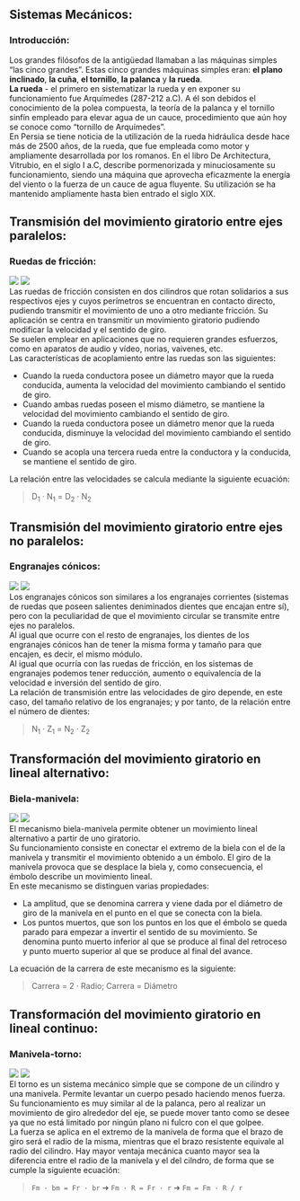 ## Sistemas Mecánicos:
### Introducción:  
Los grandes filósofos de la antigüedad llamaban a las máquinas simples “las cinco grandes”.
Estas cinco grandes máquinas simples eran: **el plano inclinado**, **la cuña**, **el tornillo**, **la palanca** y **la rueda**.  
**La rueda** - el primero en sistematizar la rueda y en exponer su funcionamiento fue Arquímedes (287-212 a.C). A él son debidos el conocimiento de la polea compuesta, la teoría de la palanca y el tornillo sinfín empleado para elevar agua de un cauce, procedimiento que aún hoy se conoce como “tornillo de Arquímedes”.  
En Persia se tiene noticia de la utilización de la rueda hidráulica desde hace más de 2500 años, de la rueda, que fue empleada como motor y ampliamente desarrollada por los romanos. En el libro De Architectura, Vitrubio, en el siglo I a.C, describe pormenorizada y minuciosamente su funcionamiento, siendo una máquina que aprovecha eficazmente la energía del viento o la fuerza de un cauce de agua fluyente. Su utilización se ha mantenido ampliamente hasta bien entrado el siglo XIX.

## Transmisión del movimiento giratorio entre ejes paralelos:  
### Ruedas de fricción:  
![](http://img.prntscr.com/img?url=http://i.imgur.com/kMZZUoE.png) ![](http://raultecnologia.files.wordpress.com/2009/03/friccion.gif?w=450)  
Las ruedas de fricción consisten en dos cilindros que rotan solidarios a sus respectivos ejes y cuyos perímetros se encuentran en contacto directo, pudiendo transmitir el movimiento de uno a otro mediante fricción. Su aplicación se centra en transmitir un movimiento giratorio pudiendo modificar la velocidad y el sentido de giro.  
Se suelen emplear en aplicaciones que no requieren grandes esfuerzos, como en aparatos de audio y vídeo, norias, vaivenes, etc.  
Las características de acoplamiento entre las ruedas son las siguientes:  
 * Cuando la rueda conductora posee un diámetro mayor que la rueda conducida, aumenta la velocidad del movimiento cambiando el sentido de giro.  
 *	Cuando ambas ruedas poseen el mismo diámetro, se mantiene la velocidad del movimiento cambiando el sentido de giro.  
 *	Cuando la rueda conductora posee un diámetro menor que la rueda conducida, disminuye la velocidad del movimiento cambiando el sentido de giro.  
 *	Cuando se acopla una tercera rueda entre la conductora y la conducida, se mantiene el sentido de giro.  

La relación entre las velocidades se calcula mediante la siguiente ecuación:  
>	D<sub>1</sub> · N<sub>1</sub> = D<sub>2</sub> · N<sub>2</sub>  

## Transmisión del movimiento giratorio entre ejes no paralelos:  
### Engranajes cónicos:  
![](http://www.monografias.com/trabajos94/lubricacion-engranajes-industriales/image008.jpg)    ![](http://www.portaleso.com/portaleso/trabajos/tecnologia/mecanica/elementos_de_maquinas/engranaje%20conico.gif)  
Los engranajes cónicos son similares a los engranajes corrientes (sistemas de ruedas que poseen salientes deniminados dientes que encajan entre sí), pero con la peculiaridad de que el movimiento circular se transmite entre ejes no paralelos.  
Al igual que ocurre con el resto de engranajes, los dientes de los engranajes cónicos han de tener la misma forma y tamaño para que encajen, es decir, el mismo módulo.  
Al igual que ocurría con las ruedas de fricción, en los
sistemas de engranajes podemos tener reducción, aumento o equivalencia de la velocidad e inversión del sentido de giro.  
La relación de transmisión entre las velocidades de giro depende, en este caso, del tamaño relativo de los engranajes; y
por tanto, de la relación entre el número de dientes:
>	N<sub>1</sub> · Z<sub>1</sub> = N<sub>2</sub> · Z<sub>2</sub>  


## Transformación del movimiento giratorio en lineal alternativo:  
### Biela-manivela:  
![](http://img.prntscr.com/img?url=http://i.imgur.com/IqiModh.png)   ![](https://lh6.googleusercontent.com/-pdUTPXaOC0E/UYjXDir_lRI/AAAAAAAABPg/rTk67bADnZc/s400/biela-manivela2.gif)  
El mecanismo biela-manivela permite obtener un movimiento lineal alternativo a partir de uno giratorio.  
Su funcionamiento consiste en conectar el extremo de la biela con el de la manivela y transmitir el movimiento obtenido a un émbolo. El giro de la manivela provoca que se desplace la biela y, como consecuencia, el émbolo describe un movimiento lineal.  
En este mecanismo se distinguen varias propiedades:
 * La amplitud, que se denomina carrera y viene dada por el diámetro de giro de la manivela en el punto en el que se conecta con la biela.  
 * Los puntos muertos, que son los puntos en los que el émbolo se queda parado para empezar a invertir el sentido de su movimiento. Se denomina punto muerto inferior al que se produce al final del retroceso y punto muerto superior al que se produce al final del avance.  

La ecuación de la carrera de este mecanismo es la siguiente:  
> Carrera = 2 · Radio; Carrera = Diámetro

## Transformación del movimiento giratorio en lineal continuo:  
### Manivela-torno:  
![](http://img.prntscr.com/img?url=http://i.imgur.com/t4hT59O.png)   [![](http://i.imgur.com/14U0P1Xl.jpg)]("https://youtu.be/sJOiZTtbmL0")  
El torno es un sistema mecánico simple que se compone de un cilindro y una manivela. Permite levantar un cuerpo pesado haciendo menos fuerza. Su funcionamiento es muy similar al de la palanca, pero al realizar un movimiento de giro alrededor del eje, se puede mover tanto como se desee ya que no está limitado por ningún plano ni fulcro con el que golpee.  
La fuerza se aplica en el extremo de la manivela de forma que el brazo de giro será el radio de la misma, mientras que el brazo resistente equivale al radio del cilindro. Hay mayor ventaja mecánica cuanto mayor sea la diferencia entre el radio de la manivela y el del cilndro, de forma que se cumple la siguiente ecuación:  
> `Fm · bm = Fr · br` ➜ `Fm · R = Fr · r` ➜ `Fm = Fm · R / r`  

